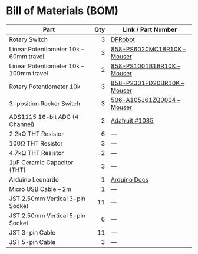 # Bill of Materials (BOM)

| **Part**                                | **Qty** | **Link / Part Number**                                                                                     |
|-----------------------------------------|--------:|-------------------------------------------------------------------------------------------------------------|
| Rotary Switch                           |       3 | [DFRobot](https://www.dfrobot.com/product-970.html)                                                        |
| Linear Potentiometer 10k – 60mm travel  |       3 | [858-PS6020MC1BR10K – Mouser](https://www.mouser.ch/ProductDetail/858-PS6020MC1BR10K)                       |
| Linear Potentiometer 10k – 100mm travel |       2 | [858-PS1001B1BR10K – Mouser](https://www.mouser.ch/ProductDetail/858-PS1001B1BR10K)                         |
| Rotary Potentiometer 10k                |       3 | [858-P2301FD20BR10K – Mouser](https://www.mouser.ch/ProductDetail/858-P2301FD20BR10K)                       |
| 3-position Rocker Switch                |       3 | [506-A105J61ZQ0004 – Mouser](https://www.mouser.ch/ProductDetail/506-A105J61ZQ0004)                         |
| ADS1115 16-bit ADC (4-Channel)          |       2 | [Adafruit #1085](https://www.adafruit.com/product/1085)                                                    |
| 2.2kΩ THT Resistor                      |       6 | —                                                                                                           |
| 100Ω THT Resistor                       |       3 | —                                                                                                           |
| 4.7kΩ THT Resistor                      |       2 | —                                                                                                           |
| 1µF Ceramic Capacitor (THT)             |       3 | —                                                                                                           |
| Arduino Leonardo                        |       1 | [Arduino Docs](https://docs.arduino.cc/hardware/leonardo/)                                                 |
| Micro USB Cable – 2m                    |       1 | —                                                                                                           |
| JST 2.50mm Vertical 3-pin Socket        |      11 | —                                                                                                           |
| JST 2.50mm Vertical 5-pin Socket        |       6 | —                                                                                                           |
| JST 3-pin Cable                         |      11 | —                                                                                                           |
| JST 5-pin Cable                         |       3 | —                                                                                                           |
